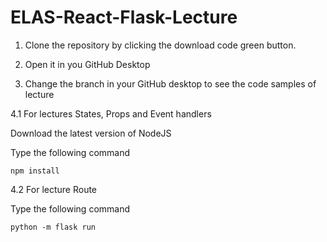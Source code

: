 # ELAS-React-Flask-Lecture

1. Clone the repository by clicking the download code green button.

2. Open it in you GitHub Desktop

3. Change the branch in your GitHub desktop to see the code samples of lecture

4.1 For lectures States, Props and Event handlers

Download the latest version of NodeJS

Type the following command

```
npm install
```

4.2 For lecture Route

Type the following command

```
python -m flask run
```
